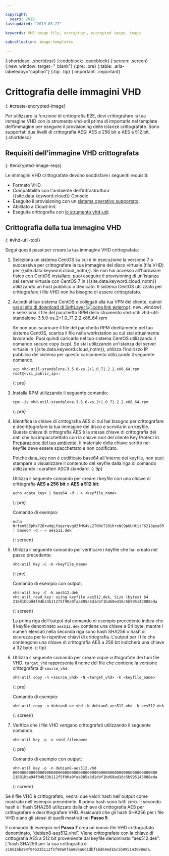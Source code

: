 ```yaml
---

copyright:
  years: 2019
lastupdated: "2019-03-27"

keywords: VHD image file, encryption, encrypted image, image

subcollection: image-templates

---
```


{:shortdesc: .shortdesc}
{:codeblock: .codeblock}
{:screen: .screen}
{:new_window: target="_blank"}
{:pre: .pre}
{:table: .aria-labeledby="caption"}
{:tip: .tip}
{:important: .important}


# Crittografia delle immagini VHD 
{: #create-encrypted-image}

Per utilizzare la funzione di crittografia E2E, devi crittografare la tua immagine VHD con lo strumento vhd-util prima di importarla nel template dell'immagine per eseguire il provisioning delle istanze crittografate. Sono supportati due livelli di crittografia AES: AES a 256 bit e AES a 512 bit.
{:shortdesc}

## Requisiti dell'immagine VHD crittografata
{: #encrypted-image-reqs}

Le immagini VHD crittografate devono soddisfare i seguenti requisiti: 

* Formato VHD.
* Compatibilità con l'ambiente dell'infrastruttura {{site.data.keyword.cloud}} Console. 
* Eseguito il provisioning con un [sistema operativo supportato](/docs/infrastructure/image-templates/?topic=image-templates-preparing-and-importing-images#preparing-and-importing-images).
* Abilitato a Cloud-init.
* Eseguita crittografia con [lo strumento vhd-util](/docs/infrastructure/image-templates?topic=image-templates-create-encrypted-image#vhd-util-tool).

## Crittografia della tua immagine VHD
{: #vhd-util-tool}

Segui questi passi per creare la tua immagine VHD crittografata:

1. Seleziona un sistema CentOS su cui è in esecuzione la versione 7 o successiva per crittografare la tua immagine del disco virtuale (file VHD) per {{site.data.keyword.cloud_notm}}. Se non hai accesso all'hardware fisico con CentOS installato, puoi eseguire il provisioning di un'istanza del server virtuale con CentOS 7 in {{site.data.keyword.cloud_notm}} utilizzando un host pubblico o dedicato. Il sistema CentOS utilizzato per crittografare i file VHD non ha bisogno di essere crittografato. 

2. Accedi al tuo sistema CentOS e collegati alla tua VPN del cliente, quindi [vai al sito di download di SoftLayer ![Icona link esterno](../../icons/launch-glyph.svg "Icona link esterno")](http://downloads.service.softlayer.com/citrix/xen/){: new_window} e seleziona il file del pacchetto RPM dello strumento vhd-util: vhd-util-standalone-3.5.0-xs.2+1.0_71.2.2.x86_64.rpm   

   Se non puoi scaricare il file del pacchetto RPM direttamente nel tuo sistema CentOS, scarica il file nella workstation su cui stai attualmente lavorando. Puoi quindi caricarlo nel tuo sistema CentOS utilizzando il comando secure copy (scp). Se stai utilizzando un'istanza del server virtuale in {{site.data.keyword.cloud_notm}}, utilizza l'indirizzo IP pubblico del sistema per questo caricamento utilizzando il seguente comando. 

   ```
   scp vhd-util-standalone-3.5.0-xs.2+1.0_71.2.2.x86_64.rpm root@<vsi_public_ip>:
   ```
   {: pre}

3. Installa RPM utilizzando il seguente comando: 

   ```
   rpm -iv vhd-util-standalone-3.5.0-xs.2+1.0_71.2.2.x86_64.rpm
   ```
   {: pre}

4. Identifica la chiave di crittografia AES di cui hai bisogno per crittografare e decrittografare la tua immagine del disco e scrivila in un keyfile. Questa chiave di crittografia AES è la stessa chiave di crittografia dei dati che hai impacchettato con la chiave root del cliente Key Protect in [Preparazione del tuo ambiente](/docs/infrastructure/image-templates?topic=image-templates-using-end-to-end-e2e-encryption-to-provision-an-encrypted-instance#preparing-your-environment). Il materiale della chiave scritto nei keyfile deve essere spacchettato e non codificato.  

   Poiché data_key non è codificato base64 all'interno dei keyfile, non puoi stampare o visualizzare il contenuto del keyfile dalla riga di comando utilizzando i caratteri ASCII standard.
   {: tip}

   Utilizza il seguente comando per creare i keyfile con una chiave di crittografia **AES a 256 bit** o **AES a 512 bit**: 
   
   ```
   echo <data_key> | base64 -d - > <keyfile_name>
   ```
   {: pre} 

   Comando di esempio:

   ```
   echo Nrfen98EpMxF2B+wdgLfagzrqvgUZfMK4vL2T0NsT20ihrsNC9pUUHtizF6218pze8RLCgQ6kwxuE58IWLzgDA== | base64 -d - > aes512.dek
   ```
   {: screen}

5. Utilizza il seguente comando per verificare i keyfile che hai creato nel passo precedente: 

   ```
   vhd-util key -C -k <keyfile_name>
   ```
   {: pre}

   Comando di esempio con output:

   ```
   vhd-util key -C -k aes512.dek
   vhd_util_read_key: using keyfile aes512.dek, Size (bytes) 64
   21681bba94f04b33b112f5f90a0faa885a6d1dbf1bd68ed16c5b995143088eda
   ```
   {: screen}

   La prima riga dell'output dal comando di esempio precedente indica che il keyfile denominato `aes512.dek` contiene una chiave a 64 byte, mentre i numeri elencati nella seconda riga sono hash SHA256 o hash di sicurezza per le rispettive chiavi di crittografia. L'output per i file che contengono una chiave di crittografia AES a 256 bit indicherà una chiave a 32 byte.
   {: tip} 

6. Utilizza il seguente comando per creare copie crittografate dei tuoi file VHD. `target_vhd` rappresenta il nome del file che contiene la versione crittografata di `source_vhd`.

   ```
   vhd-util copy -n <source_vhd> -N <target_vhd> -k <keyfile_name>
   ```
   {: pre}    

   Comando di esempio:

   ```
   vhd-util copy -n debian8-ne.vhd -N debian8-aes512.vhd -k aes512.dek
   ```
   {: screen}

7. Verifica che i file VHD vengano crittografati utilizzando il seguente comando. 

   ```
   vhd-util key -p -n <vhd_filename>
   ```
   {: pre}

   Comando di esempio con output:

   ```
   vhd-util key -p -n debian8-aes512.vhd
   0000000000000000000000000000000000000000000000000000000000000000
   21681bba94f04b33b112f5f90a0faa885a6d1dbf1bd68ed16c5b995143088eda
   ```
   {: screen}

Se il file VHD è crittografato, vedrai due valori hash nell'output come mostrato nell'esempio precedente. Il primo hash sono tutti zero. Il secondo hash è l'hash SHA256 utilizzato dalla chiave di crittografia AES per crittografare e decrittografare VHD. Assicurati che gli hash SHA256 per i file VHD siano gli stessi di quelli mostrati nel **Passo 5**.

Il comando di esempio nel **Passo 7** crea un nuovo file VHD crittografato denominato, “debian8-aes512.vhd”. Viene crittografato con la chiave di crittografia AES a 512 bit proveniente dal keyfile denominato “aes512.dek”. L'hash SHA256 per la sua crittografia è                                  `21681bba94f04b33b112f5f90a0faa885a6d1dbf1bd68ed16c5b995143088eda`.
